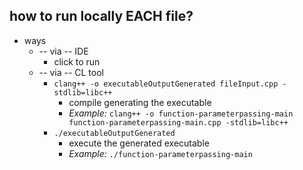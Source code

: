 ## how to run locally EACH file?
* ways
  * -- via -- IDE
    * click to run
  * -- via -- CL tool
    * `clang++ -o executableOutputGenerated fileInput.cpp -stdlib=libc++`
      * compile generating the executable
      * _Example:_ `clang++ -o function-parameterpassing-main function-parameterpassing-main.cpp -stdlib=libc++`
    * `./executableOutputGenerated`
      * execute the generated executable
      * _Example:_ `./function-parameterpassing-main`
